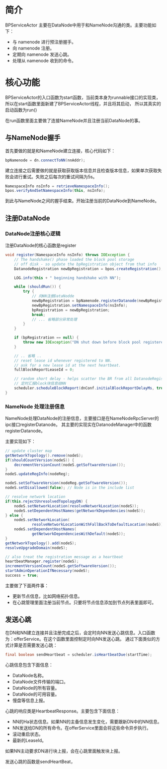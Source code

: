 # 简介

BPServiceActor 主要在DataNode中用于和NameNode沟通的类。主要功能如下：

- 与 namenode 进行预注册握手。
- 向 namenode 注册。
- 定期向 namenode 发送心跳。
- 处理从 namenode 收到的命令。

# 核心功能

BPServiceActor的入口函数为start函数，当前类本身为runnable接口的实现类，所以在start函数里面新建了BPServiceActor线程，并且将其启动，
所以其真实的启动函数为run()

在run函数里面主要做了连接NameNode并且注册当前DataNode的事。

## 与NameNode握手

首先要做的就是和NameNode建立连接，核心代码如下：

```java
bpNamenode = dn.connectToNN(nnAddr);
```

建立连接之后需要做的就是获取获取版本信息并且检查版本信息，如果单次获取失败会进行重试。失败之后每次的重试间隔为5s。

```java
NamespaceInfo nsInfo = retrieveNamespaceInfo();
bpos.verifyAndSetNamespaceInfo(this, nsInfo);
```

到此与NameNode之间的握手结束。开始注册当前的DataNode到NameNode。

## 注册DataNode

### DataNode注册核心逻辑

注册DataNode的核心函数是register

```java
void register(NamespaceInfo nsInfo) throws IOException {
    // The handshake() phase loaded the block pool storage
    // off disk - so update the bpRegistration object from that info
    DatanodeRegistration newBpRegistration = bpos.createRegistration();

    LOG.info(this + " beginning handshake with NN");

    while (shouldRun()) {
        try {
            // 向NN注册DataNodde
            newBpRegistration = bpNamenode.registerDatanode(newBpRegistration);
            newBpRegistration.setNamespaceInfo(nsInfo);
            bpRegistration = newBpRegistration;
            break;
            // ... 省略部分异常处理
        }
    }

    if (bpRegistration == null) {
        throw new IOException("DN shut down before block pool registered");
    }

    // .. 省略 ..
    // reset lease id whenever registered to NN.
    // ask for a new lease id at the next heartbeat.
    fullBlockReportLeaseId = 0;

    // random short delay - helps scatter the BR from all DatanodeRegistration 
    // 定时汇报block块信息给NN
    scheduler.scheduleBlockReport(dnConf.initialBlockReportDelayMs, true);
}
```

### NameNode 处理注册信息

NameNode处理DataNode的注册信息，主要接口是在NameNodeRpcServer的ipc接口registerDatanode。
其主要的实现实在DatanodeManager中的函数registerDatanode。

主要实现如下：

```java
// update cluster map
getNetworkTopology().remove(nodeS);
if(shouldCountVersion(nodeS)) {
    decrementVersionCount(nodeS.getSoftwareVersion());
}
nodeS.updateRegInfo(nodeReg);

nodeS.setSoftwareVersion(nodeReg.getSoftwareVersion());
nodeS.setDisallowed(false); // Node is in the include list

// resolve network location
if(this.rejectUnresolvedTopologyDN) {
    nodeS.setNetworkLocation(resolveNetworkLocation(nodeS));
    nodeS.setDependentHostNames(getNetworkDependencies(nodeS));
} else {
    nodeS.setNetworkLocation(
            resolveNetworkLocationWithFallBackToDefaultLocation(nodeS));
    nodeS.setDependentHostNames(
            getNetworkDependenciesWithDefault(nodeS));
}
getNetworkTopology().add(nodeS);
resolveUpgradeDomain(nodeS);

// also treat the registration message as a heartbeat
heartbeatManager.register(nodeS);
incrementVersionCount(nodeS.getSoftwareVersion());
startAdminOperationIfNecessary(nodeS);
success = true;
```

主要做了下面两件事：

- 更新节点信息，比如网络拓扑信息。
- 在心跳管理里面注册当前节点。只要将节点信息添加到节点列表里面即可。

## 发送心跳

在DN和NN建立连接并且注册完成之后，会定时向NN发送心跳信息。入口函数为：offerService。在这个函数里面控制定时向NN发送心跳。
通过下面类似的方式计算是否需要发送心跳：

```java
final boolean sendHeartbeat = scheduler.isHeartbeatDue(startTime);
```

心跳信息包含下面信息：

- DataNode名称。
- DataNode文件传输的端口。
- DataNode的所有容量。
- DataNode的可用容量。
- 慢盘等信息上报。

心跳的响应类是HeartbeatResponse。主要包含下面信息：

- NN的Ha状态信息。如果NN的主备信息发生变化，需要跟新DN中的NN信息。
- NN发送给DN的所有命令。在offerService里面会将这些命令异步执行。
- 滚动重启状态。
- 最新的LeaseId。

如果NN主动要求DN进行块上报，会在心跳里面触发块上报。

发送心跳的函数是sendHeartBeat，
